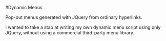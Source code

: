 #Dynamic Menus

Pop-out menus generated with JQuery from ordinary hyperlinks.

I wanted to take a stab at writing my own dynamic menu script using only JQuery, without using a commercial third-party menu library.

